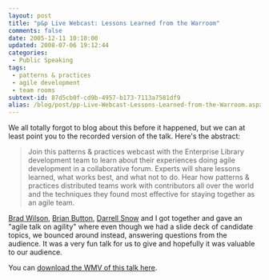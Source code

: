 ```yaml
---
layout: post
title: "p&p Live Webcast: Lessons Learned from the Warroom"
comments: false
date: 2005-12-11 10:10:00
updated: 2008-07-06 19:12:44
categories:
 - Public Speaking
tags:
 - patterns & practices
 - agile development
 - team rooms
subtext-id: 87d5cb0f-cd9b-4957-b173-7113a7581df9
alias: /blog/post/pp-Live-Webcast-Lessons-Learned-from-the-Warroom.aspx
---
```



We all totally forgot to blog about this before it happened, but we can at
least point you to the recorded version of the talk. Here's the abstract: 

> Join this patterns & practices webcast with the Enterprise Library
> development team to learn about their experiences doing agile development in
> a collaborative forum. Experts will share lessons learned, what works best,
> and what not to do. Hear how patterns & practices distributed teams work with
> contributors all over the world and the techniques they found most effective
> for staying together as an agile team. 

[Brad Wilson](http://www.agileprogrammer.com/dotnetguy), [Brian
Button](http://www.agileprogrammer.com/oneagilecoder), [Darrell
Snow](http://blogs.msdn.com/darrellsnow) and I got together and gave an "agile
talk on agility" where even though we had a slide deck of candidate topics, we
bounced around instead, answering questions from the audience. It was a very
fun talk for us to give and hopefully it was valuable to our audience. 

You can [download the WMV of this talk
here](http://msevents.microsoft.com/CUI/WebCastEventDetails.aspx?EventID=1032286000&EventCategory=5&culture=en-US&CountryCode=US). 
